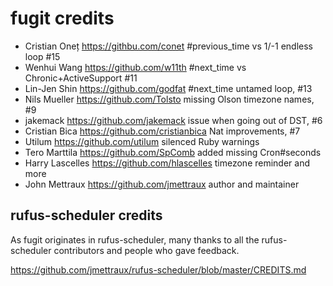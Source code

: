 
# fugit credits

* Cristian Oneț https://githbu.com/conet #previous_time vs 1/-1 endless loop #15
* Wenhui Wang https://github.com/w11th #next_time vs Chronic+ActiveSupport #11
* Lin-Jen Shin https://github.com/godfat #next_time untamed loop, #13
* Nils Mueller https://github.com/Tolsto missing Olson timezone names, #9
* jakemack https://github.com/jakemack issue when going out of DST, #6
* Cristian Bica https://github.com/cristianbica Nat improvements, #7
* Utilum https://github.com/utilum silenced Ruby warnings
* Tero Marttila https://github.com/SpComb added missing Cron#seconds
* Harry Lascelles https://github.com/hlascelles timezone reminder and more
* John Mettraux https://github.com/jmettraux author and maintainer


## rufus-scheduler credits

As fugit originates in rufus-scheduler, many thanks to all the
rufus-scheduler contributors and people who gave feedback.

https://github.com/jmettraux/rufus-scheduler/blob/master/CREDITS.md


